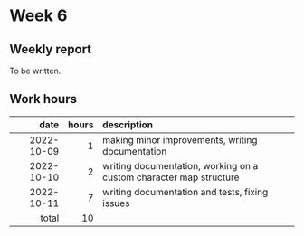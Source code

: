 # Week 6

## Weekly report

To be written.

## Work hours

|       date |  hours | description                                                          |
| ---------: | -----: | :------------------------------------------------------------------- |
| 2022-10-09 |      1 | making minor improvements, writing documentation                     |
| 2022-10-10 |      2 | writing documentation, working on a custom character map structure   |
| 2022-10-11 |      7 | writing documentation and tests, fixing issues                       |
|      total |     10 |                                                                      |
